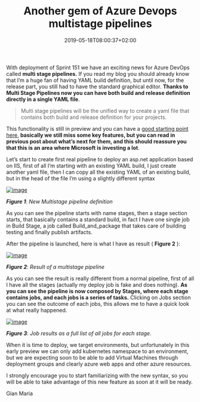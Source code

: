 ﻿---
title: "Another gem of Azure Devops multistage pipelines"
description: ""
date: 2019-05-18T08:00:37+02:00
draft: false
tags: [build]
categories: [Azure DevOps]
---
With deployment of Sprint 151 we have an exciting news for Azure DevOps called  **multi stage pipelines.** If you read my blog you should already know that I’m a huge fan of having YAML build definition, but until now, for the release part, you still had to have the standard graphical editor. **Thanks to Multi Stage Pipelines now you can have both build and release definition directly in a single YAML file**.

> Multi stage pipelines will be the unified way to create a yaml file that contains both build and release definition for your projects.

This functionality is still in preview and you can have a [good starting point here](https://devblogs.microsoft.com/devops/whats-new-with-azure-pipelines/),  **basically we still miss some key features, but you can read in previous post about what’s next for them, and this should reassure you that this is an area where Microsoft is investing a lot**.

Let’s start to create first real pipeline to deploy an asp.net application based on IIS, first of all I’m starting with an existing YAML build, I just create another yaml file, then I can copy all the existing YAML of an existing build, but in the head of the file I’m using a slightly different syntax

[![image](http://www.codewrecks.com/blog/wp-content/uploads/2019/05/image_thumb.png "image")](http://www.codewrecks.com/blog/wp-content/uploads/2019/05/image.png)

 ***Figure 1***: *New Multistage pipeline definition*

As you can see the pipeline starts with name stages, then a stage section starts, that basically contains a standard build, in fact I have one single job in Build Stage, a job called Build\_and\_package that takes care of building testing and finally publish artifacts.

After the pipeline is launched, here is what I have as result ( **Figure 2** ):

[![image](http://www.codewrecks.com/blog/wp-content/uploads/2019/05/image_thumb-1.png "image")](http://www.codewrecks.com/blog/wp-content/uploads/2019/05/image-1.png)

 ***Figure 2***: *Result of a multistage pipeline*

As you can see the result is really different from a normal pipeline, first of all I have all the stages (actually my deploy job is fake and does nothing). **As you can see the pipeline is now composed by Stages, where each stage contains jobs, and each jobs is a series of tasks.** Clicking on Jobs section you can see the outcome of each jobs, this allows me to have a quick look at what really happened.

[![image](http://www.codewrecks.com/blog/wp-content/uploads/2019/05/image_thumb-2.png "image")](http://www.codewrecks.com/blog/wp-content/uploads/2019/05/image-2.png)

 ***Figure 3***: *Job results as a full list of all jobs for each stage.*

When it is time to deploy, we target environments, but unfortunately in this early preview we can only add kubernetes namespace to an environment, but we are expecting soon to be able to add Virtual Machines through deployment groups and clearly azure web apps and other azure resources.

I strongly encourage you to start familiarizing with the new syntax, so you will be able to take advantage of this new feature as soon at it will be ready.

Gian Maria
